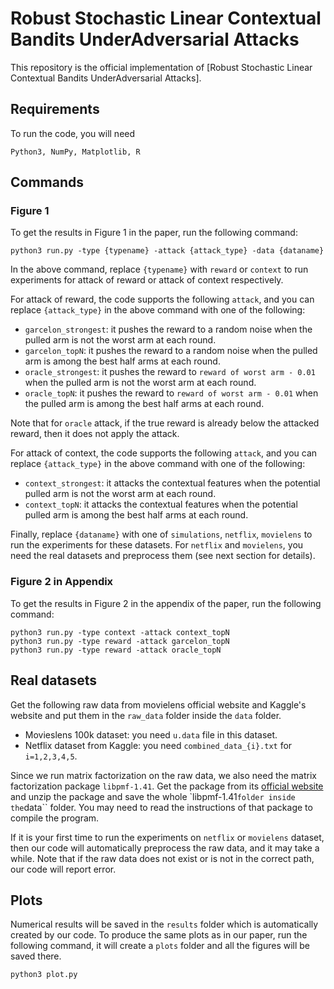 # Robust Stochastic Linear Contextual Bandits UnderAdversarial Attacks

This repository is the official implementation of [Robust Stochastic Linear Contextual Bandits UnderAdversarial Attacks].


## Requirements

To run the code, you will need 

```
Python3, NumPy, Matplotlib, R
```


## Commands

### Figure 1

To get the results in Figure 1 in the paper, run the following command:

```
python3 run.py -type {typename} -attack {attack_type} -data {dataname}
```

In the above command, replace ``{typename}`` with ``reward`` or ``context`` to run experiments for attack of reward or attack of context respectively. 

For attack of reward, the code supports the following ``attack``, and you can replace ``{attack_type}`` in the above command with one of the following:
- ``garcelon_strongest``: it pushes the reward to a random noise when the pulled arm is not the worst arm at each round.
- ``garcelon_topN``: it pushes the reward to a random noise when the pulled arm is among the best half arms at each round.
- ``oracle_strongest``: it pushes the reward to ``reward of worst arm - 0.01`` when the pulled arm is not the worst arm at each round. 
- ``oracle_topN``: it pushes the reward to ``reward of worst arm - 0.01`` when the pulled arm is among the best half arms at each round.

Note that for ``oracle`` attack, if the true reward is already below the attacked reward, then it does not apply the attack.

For attack of context, the code supports the following ``attack``, and you can replace ``{attack_type}`` in the above command with one of the following:
- ``context_strongest``: it attacks the contextual features when the potential pulled arm is not the worst arm at each round.
- ``context_topN``: it attacks the contextual features when the potential pulled arm is among the best half arms at each round.

Finally, replace ``{dataname}`` with one of ``simulations``, ``netflix``, ``movielens`` to run the experiments for these datasets. For ``netflix`` and ``movielens``, you need the real datasets and preprocess them (see next section for details).


### Figure 2 in Appendix

To get the results in Figure 2 in the appendix of the paper, run the following command:
```
python3 run.py -type context -attack context_topN
python3 run.py -type reward -attack garcelon_topN
python3 run.py -type reward -attack oracle_topN
```

## Real datasets

Get the following raw data from movielens official website and Kaggle's website and put them in the ``raw_data`` folder inside the ``data`` folder.

- Movieslens 100k dataset: you need ``u.data`` file in this dataset.
- Netflix dataset from Kaggle: you need ``combined_data_{i}.txt`` for ``i=1,2,3,4,5``.

Since we run matrix factorization on the raw data, we also need the matrix factorization package `libpmf-1.41`. Get the package from its [official website](https://www.cs.utexas.edu/~rofuyu/libpmf/) and unzip the package and save the whole `libpmf-1.41`` folder inside the ``data`` folder. You may need to read the instructions of that package to compile the program.

If it is your first time to run the experiments on ``netflix`` or ``movielens`` dataset, then our code will automatically preprocess the raw data, and it may take a while. Note that if the raw data does not exist or is not in the correct path, our code will report error.



## Plots

Numerical results will be saved in the ``results`` folder which is automatically created by our code. To produce the same plots as in our paper, run the following command, it will create a ``plots`` folder and all the figures will be saved there.

```
python3 plot.py
```
